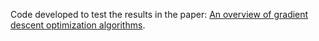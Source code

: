 Code developed to test the results in the paper: [An overview of gradient descent optimization algorithms](https://arxiv.org/abs/1609.04747).
 
